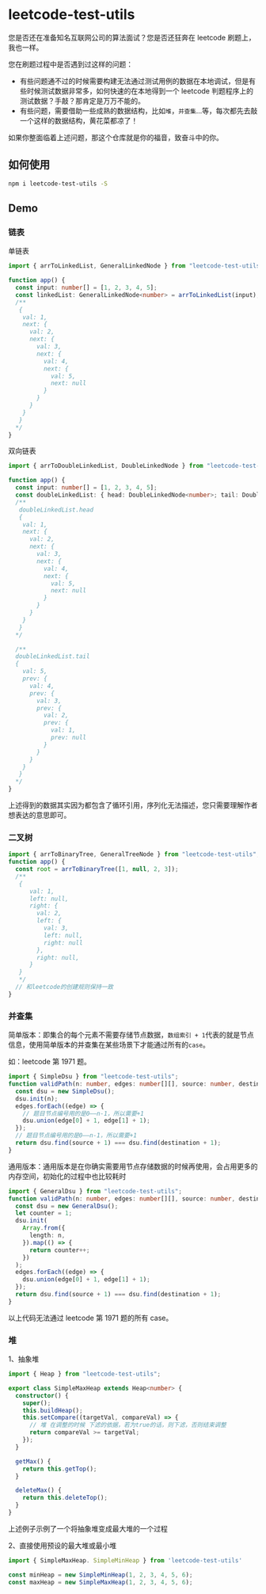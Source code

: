 # leetcode-test-utils

您是否还在准备知名互联网公司的算法面试？您是否还狂奔在 leetcode 刷题上，我也一样。

您在刷题过程中是否遇到过这样的问题：

- 有些问题通不过的时候需要构建无法通过测试用例的数据在本地调试，但是有些时候测试数据非常多，如何快速的在本地得到一个 leetcode 判题程序上的测试数据？手敲？那肯定是万万不能的。
- 有些问题，需要借助一些成熟的数据结构，比如`堆`，`并查集`...等，每次都先去敲一个这样的数据结构，黄花菜都凉了！

如果你整面临着上述问题，那这个仓库就是你的福音，致奋斗中的你。

## 如何使用

```bash
npm i leetcode-test-utils -S
```

## Demo

### 链表

单链表

```ts
import { arrToLinkedList, GeneralLinkedNode } from "leetcode-test-utils";

function app() {
  const input: number[] = [1, 2, 3, 4, 5];
  const linkedList: GeneralLinkedNode<number> = arrToLinkedList(input);
  /**
   {
    val: 1,
    next: {
      val: 2,
      next: {
        val: 3,
        next: {
          val: 4,
          next: {
            val: 5,
            next: null
          }
        }
      }
    }
   }
  */
}
```

双向链表

```ts
import { arrToDoubleLinkedList, DoubleLinkedNode } from "leetcode-test-utils";

function app() {
  const input: number[] = [1, 2, 3, 4, 5];
  const doubleLinkedList: { head: DoubleLinkedNode<number>; tail: DoubleLinkedNode<number> } = arrToDoubleLinkedList(input);
  /**
   doubleLinkedList.head
   {
    val: 1,
    next: {
      val: 2,
      next: {
        val: 3,
        next: {
          val: 4,
          next: {
            val: 5,
            next: null
          }
        }
      }
    }
   }
  */

  /**
  doubleLinkedList.tail
  {
    val: 5,
    prev: {
      val: 4,
      prev: {
        val: 3,
        prev: {
          val: 2,
          prev: {
            val: 1,
            prev: null
          }
        }
      }
    }
   }
  */
}
```

上述得到的数据其实因为都包含了循环引用，序列化无法描述，您只需要理解作者想表达的意思即可。

### 二叉树

```ts
import { arrToBinaryTree, GeneralTreeNode } from "leetcode-test-utils";
function app() {
  const root = arrToBinaryTree([1, null, 2, 3]);
  /**
   {
      val: 1,
      left: null,
      right: {
        val: 2,
        left: {
          val: 3,
          left: null,
          right: null
        },
        right: null,
      }
   }
   */
  // 和leetcode的创建规则保持一致
}
```

### 并查集

简单版本：即集合的每个元素不需要存储节点数据，`数组索引 + 1`代表的就是节点信息，使用简单版本的并查集在某些场景下才能通过所有的`case`。

如：leetcode 第 1971 题。

```ts
import { SimpleDsu } from "leetcode-test-utils";
function validPath(n: number, edges: number[][], source: number, destination: number): boolean {
  const dsu = new SimpleDsu();
  dsu.init(n);
  edges.forEach((edge) => {
    // 题目节点编号用的是0——n-1，所以需要+1
    dsu.union(edge[0] + 1, edge[1] + 1);
  });
  // 题目节点编号用的是0——n-1，所以需要+1
  return dsu.find(source + 1) === dsu.find(destination + 1);
}
```

通用版本：通用版本是在你确实需要用节点存储数据的时候再使用，会占用更多的内存空间，初始化的过程中也比较耗时

```ts
import { GeneralDsu } from "leetcode-test-utils";
function validPath(n: number, edges: number[][], source: number, destination: number): boolean {
  const dsu = new GeneralDsu();
  let counter = 1;
  dsu.init(
    Array.from({
      length: n,
    }).map(() => {
      return counter++;
    })
  );
  edges.forEach((edge) => {
    dsu.union(edge[0] + 1, edge[1] + 1);
  });
  return dsu.find(source + 1) === dsu.find(destination + 1);
}
```

以上代码无法通过 leetcode 第 1971 题的所有 case。

### 堆

1、抽象堆

```ts
import { Heap } from "leetcode-test-utils";

export class SimpleMaxHeap extends Heap<number> {
  constructor() {
    super();
    this.buildHeap();
    this.setCompare((targetVal, compareVal) => {
      // 堆 在调整的时候 下滤的依据，若为true的话，则下滤，否则结束调整
      return compareVal >= targetVal;
    });
  }

  getMax() {
    return this.getTop();
  }

  deleteMax() {
    return this.deleteTop();
  }
}
```

上述例子示例了一个将抽象堆变成最大堆的一个过程

2、直接使用预设的最大堆或最小堆

```ts
import { SimpleMaxHeap. SimpleMinHeap } from 'leetcode-test-utils'

const minHeap = new SimpleMinHeap(1, 2, 3, 4, 5, 6);
const maxHeap = new SimpleMaxHeap(1, 2, 3, 4, 5, 6);

```

